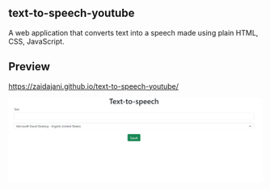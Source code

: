 ## text-to-speech-youtube

A web application that converts text into a speech made using plain HTML, CSS, JavaScript.

## Preview

https://zaidajani.github.io/text-to-speech-youtube/

![demo](./demo.png)
